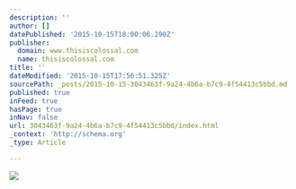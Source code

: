 ```yaml
---
description: ''
author: []
datePublished: '2015-10-15T18:00:06.290Z'
publisher:
  domain: www.thisiscolossal.com
  name: thisiscolossal.com
title: ''
dateModified: '2015-10-15T17:56:51.325Z'
sourcePath: _posts/2015-10-15-3043463f-9a24-4b6a-b7c9-4f54413c5bbd.md
published: true
inFeed: true
hasPage: true
inNav: false
url: 3043463f-9a24-4b6a-b7c9-4f54413c5bbd/index.html
_context: 'http://schema.org'
_type: Article

---
```

![](http://www.thisiscolossal.com/wp-content/uploads/2015/10/loli-4.jpg)